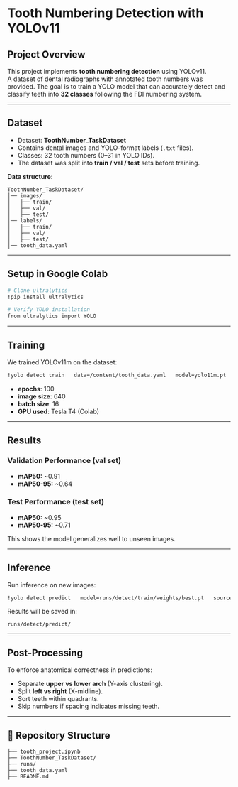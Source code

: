 # Tooth Numbering Detection with YOLOv11  

##  Project Overview  
This project implements **tooth numbering detection** using YOLOv11.  
A dataset of dental radiographs with annotated tooth numbers was provided. The goal is to train a YOLO model that can accurately detect and classify teeth into **32 classes** following the FDI numbering system.  

---

##  Dataset  
- Dataset: **ToothNumber_TaskDataset**  
- Contains dental images and YOLO-format labels (`.txt` files).  
- Classes: 32 tooth numbers (0–31 in YOLO IDs).  
- The dataset was split into **train / val / test** sets before training.  

**Data structure:**  
```
ToothNumber_TaskDataset/
│── images/
│   ├── train/
│   ├── val/
│   ├── test/
│── labels/
│   ├── train/
│   ├── val/
│   ├── test/
│── tooth_data.yaml
```

---

##  Setup in Google Colab  

```bash
# Clone ultralytics
!pip install ultralytics

# Verify YOLO installation
from ultralytics import YOLO
```

---

##  Training  

We trained YOLOv11m on the dataset:  

```bash
!yolo detect train   data=/content/tooth_data.yaml   model=yolo11m.pt   epochs=100   imgsz=640   batch=16   device=0
```

- **epochs**: 100  
- **image size**: 640  
- **batch size**: 16  
- **GPU used**: Tesla T4 (Colab)  

---

## Results  

### Validation Performance (val set)
- **mAP50:** ~0.91  
- **mAP50-95:** ~0.64  

### Test Performance (test set)
- **mAP50:** ~0.95  
- **mAP50-95:** ~0.71  

This shows the model generalizes well to unseen images.  

---

## Inference  

Run inference on new images:  

```bash
!yolo detect predict   model=runs/detect/train/weights/best.pt   source=/content/ToothNumber_TaskDataset/images/test   conf=0.25
```

Results will be saved in:  
```
runs/detect/predict/
```

---

##  Post-Processing 
To enforce anatomical correctness in predictions:  
- Separate **upper vs lower arch** (Y-axis clustering).  
- Split **left vs right** (X-midline).  
- Sort teeth within quadrants.  
- Skip numbers if spacing indicates missing teeth.  

---

## 📁 Repository Structure  

```
├── tooth_project.ipynb    
├── ToothNumber_TaskDataset/   
├── runs/                  
├── tooth_data.yaml        
├── README.md              
```


